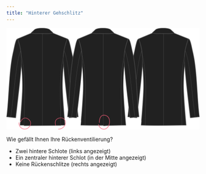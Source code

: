 ```yaml
---
title: "Hinterer Gehschlitz"
---
```


![Hinterer Gehschlitz](backvent.svg)

Wie gefällt Ihnen Ihre Rückenventilierung?

- Zwei hintere Schlote (links angezeigt)
- Ein zentraler hinterer Schlot (in der Mitte angezeigt)
- Keine Rückenschlitze (rechts angezeigt)





